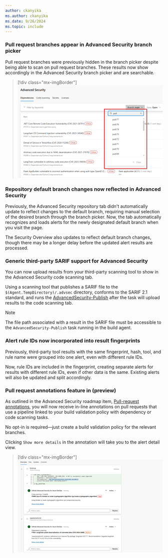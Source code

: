```yaml
---
author: ckanyika
ms.author: ckanyika
ms.date: 9/26/2024
ms.topic: include
---
```


### Pull request branches appear in Advanced Security branch picker 

Pull request branches were previously hidden in the branch picker despite being able to scan on pull request branches. These results now show accordingly in the Advanced Security branch picker and are searchable. 

> [!div class="mx-imgBorder"]
> [![Screenshot of Pull request branches.](../../media/245-ghazdo-01.png "Screenshot of Pull request branches")](../../media/245-ghazdo-01.png#lightbox)


### Repository default branch changes now reflected in Advanced Security 

Previously, the Advanced Security repository tab didn't automatically update to reflect changes to the default branch, requiring manual selection of the desired branch through the branch picker. Now, the tab automatically recognizes and loads alerts for the newly designated default branch when you visit the page.

The Security Overview also updates to reflect default branch changes, though there may be a longer delay before the updated alert results are processed.


### Generic third-party SARIF support for Advanced Security 

You can now upload results from your third-party scanning tool to show in the Advanced Security code scanning tab. 

Using a scanning tool that publishes a SARIF file to the `$(Agent.TempDirectory)/.advsec` directory, conforms to the SARIF 2.1 standard, and runs the [AdvancedSecurity-Publish](/azure/devops/pipelines/tasks/reference/advanced-security-publish-v1?view=azure-pipelines) after the task will upload results to the code scanning tab.

> [!NOTE]
> The file path associated with a result in the SARIF file must be accessible to the `AdvancedSecurity-Publish` task running in the build agent.

### Alert rule IDs now incorporated into result fingerprints 

Previously, third-party tool results with the same fingerprint, hash, tool, and rule name were grouped into one alert, even with different rule IDs.

Now, rule IDs are included in the fingerprint, creating separate alerts for results with different rule IDs, even if other data is the same. Existing alerts will also be updated and split accordingly.

### Pull request annotations feature in (preview)

As outlined in the Advanced Security roadmap item, [Pull-request annotations](/azure/devops/release-notes/roadmap/2024/ghazdo/pull-request-annotation), you will now receive in-line annotations on pull requests that use a pipeline linked to your build validation policy with dependency or code scanning tasks.

No opt-in is required—just create a build validation policy for the relevant branches.

Clicking `Show more details` in the annotation will take you to the alert detail view.

> [!div class="mx-imgBorder"]
> [![Screenshot of In-line annotations.](../../media/245-ghazdo-02.png "Screenshot of in-line annotations")](../../media/245-ghazdo-02.png#lightbox)

